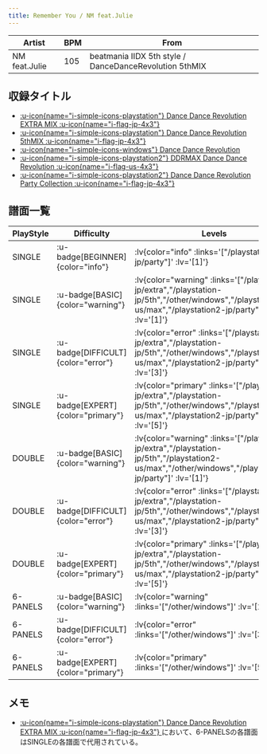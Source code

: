 ```yaml
---
title: Remember You / NM feat.Julie
---
```


|Artist|BPM|From|
|------|---|----|
|NM feat.Julie|105|beatmania IIDX 5th style / DanceDanceRevolution 5thMIX|

## 収録タイトル

- [ :u-icon{name="i-simple-icons-playstation"} Dance Dance Revolution EXTRA MIX :u-icon{name="i-flag-jp-4x3"} ](/playstation-jp/extra)
- [ :u-icon{name="i-simple-icons-playstation"} Dance Dance Revolution 5thMIX :u-icon{name="i-flag-jp-4x3"} ](/playstation-jp/5th)
- [ :u-icon{name="i-simple-icons-windows"} Dance Dance Revolution](/other/windows)
- [ :u-icon{name="i-simple-icons-playstation2"} DDRMAX Dance Dance Revolution :u-icon{name="i-flag-us-4x3"} ](/playstation2-us/max)
- [ :u-icon{name="i-simple-icons-playstation2"} Dance Dance Revolution Party Collection :u-icon{name="i-flag-jp-4x3"} ](/playstation2-jp/party)

## 譜面一覧

|PlayStyle|Difficulty|Levels|Notes|Movie|
|---------|----------|------|-----|-----|
|SINGLE| :u-badge[BEGINNER]{color="info"} | :lv{color="info" :links='["/playstation2-jp/party"]' :lv='[1]'} |41/0||
|SINGLE| :u-badge[BASIC]{color="warning"} | :lv{color="warning" :links='["/playstation-jp/extra","/playstation-jp/5th","/other/windows","/playstation2-us/max","/playstation2-jp/party"]' :lv='[1]'} |41/0||
|SINGLE| :u-badge[DIFFICULT]{color="error"} | :lv{color="error" :links='["/playstation-jp/extra","/playstation-jp/5th","/other/windows","/playstation2-us/max","/playstation2-jp/party"]' :lv='[3]'} |130/0||
|SINGLE| :u-badge[EXPERT]{color="primary"} | :lv{color="primary" :links='["/playstation-jp/extra","/playstation-jp/5th","/other/windows","/playstation2-us/max","/playstation2-jp/party"]' :lv='[5]'} |197/0||
|DOUBLE| :u-badge[BASIC]{color="warning"} | :lv{color="warning" :links='["/playstation-jp/extra","/playstation-jp/5th","/playstation2-us/max","/other/windows","/playstation2-jp/party"]' :lv='[1]'} |47/0||
|DOUBLE| :u-badge[DIFFICULT]{color="error"} | :lv{color="error" :links='["/playstation-jp/extra","/playstation-jp/5th","/other/windows","/playstation2-us/max","/playstation2-jp/party"]' :lv='[3]'} |135/0||
|DOUBLE| :u-badge[EXPERT]{color="primary"} | :lv{color="primary" :links='["/playstation-jp/extra","/playstation-jp/5th","/other/windows","/playstation2-us/max","/playstation2-jp/party"]' :lv='[5]'} |198/0||
|6-PANELS| :u-badge[BASIC]{color="warning"} | :lv{color="warning" :links='["/other/windows"]' :lv='[1]'} |47/0||
|6-PANELS| :u-badge[DIFFICULT]{color="error"} | :lv{color="error" :links='["/other/windows"]' :lv='[3]'} |130/0||
|6-PANELS| :u-badge[EXPERT]{color="primary"} | :lv{color="primary" :links='["/other/windows"]' :lv='[5]'} |197/0||

## メモ

- [ :u-icon{name="i-simple-icons-playstation"} Dance Dance Revolution EXTRA MIX :u-icon{name="i-flag-jp-4x3"} ](/playstation-jp/extra)において、6-PANELSの各譜面はSINGLEの各譜面で代用されている。
